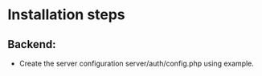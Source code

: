 # Installation steps

## Backend:
- Create the server configuration server/auth/config.php using example.